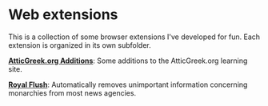 # Web extensions

This is a collection of some browser extensions I've developed for fun. Each extension is organized in its own subfolder.

<!-- BEGIN INVENTORY -->
 
**[AtticGreek.org Additions](./atticgreek_additions)**: Some additions to the AtticGreek.org learning site.

**[Royal Flush](./royalflush)**: Automatically removes unimportant information concerning monarchies from most news agencies.

<!-- END INVENTORY -->

